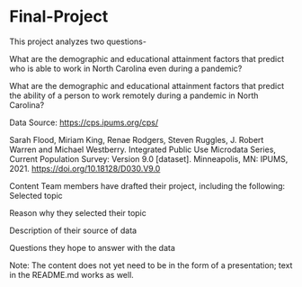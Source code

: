 # Final-Project

This project analyzes two questions-

What are the demographic and educational attainment factors that predict who is able to work in North Carolina even during a pandemic?


What are the demographic and educational attainment factors that predict the ability of a person to work remotely during a pandemic in North Carolina?



Data Source: https://cps.ipums.org/cps/

Sarah Flood, Miriam King, Renae Rodgers, Steven Ruggles, J. Robert Warren and Michael Westberry. Integrated Public Use Microdata Series, Current Population Survey: Version 9.0 [dataset]. Minneapolis, MN: IPUMS, 2021. https://doi.org/10.18128/D030.V9.0


Content
Team members have drafted their
project, including the following:
Selected topic


Reason why they selected their topic

Description of their source of data

Questions they hope to answer with
the data


Note: The content does not yet need to
be in the form of a presentation; text in
the README.md works as well.